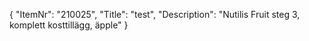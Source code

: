 {
  "ItemNr": "210025",
  "Title": "test",
  "Description": "Nutilis Fruit steg 3, komplett kosttillägg, äpple"
}